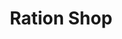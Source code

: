 ---
title: "Ration Shop"
url: /new-mahe/ration-shop-vellayudham-motta-peringadi/
shop: convenience
---